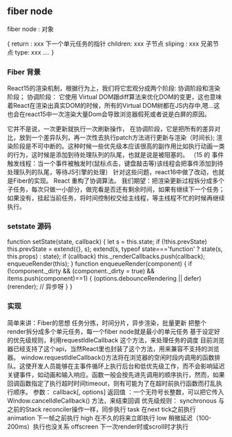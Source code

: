## fiber node  

fiber node  :  对象

{
    return :  xxx 下一个单元任务的指针 
    children:  xxx 子节点
    sliping : xxx 兄弟节点
    type: xxx
    ....
}

### Fiber 背景
React15的渲染机制，根据行为上，我们将它宏观分成两个阶段:
协调阶段和渲染阶段； 
协调阶段： 
它使用 Virtual DOM跟diff算法来优化DOM的变更，这也意味着React在渲染出真实DOM的时候，所有的Virtual DOM树都在JS内存中,嗯…这也会在react15中一次渲染大量Dom会导致浏览器假死或者说是白屏的原因。

它并不是说，一次更新就执行一次刷新操作，
在协调阶段，它是把所有的差异对比，放到一个差异队列，再一次性去执行patch方法进行更新与渲染（时间长);
渲染阶段是不可中断的。这种时候一些优先级本应该很高的副作用比如执行动画一类的行为，这时候是添加到待处理队列的队尾，也就是说是被阻塞的。
（15 的 事件触发线程：当一个事件被触发时(鼠标点击，键盘敲击等)该线程会把事件添加到待处理队列的队尾，等待JS引擎的处理）
针对这些问题，react16中做了改动，也就是Fiber的实现。
React 重构了协调算法。
我们期望：把渲染更新过程拆分成多个子任务，每次只做一小部分，做完看是否还有剩余时间，如果有继续下一个任务；如果没有，挂起当前任务，将时间控制权交给主线程，等主线程不忙的时候再继续执行。

###  setstate 源码
function setState(state, callback) {
    let s = this.state;
    if (!this.prevState) this.prevState = extend({}, s);
    extend(s, typeof state==='function' ? state(s, this.props) : state);
    if (callback) this._renderCallbacks.push(callback);
    enqueueRender(this);
}
function enqueueRender(component) {
    if (!component._dirty && (component._dirty = true) && items.push(component)==1) {
        (options.debounceRendering || defer)(rerender); // 异步呀
    }
}
### 实现


简单来讲：Fiber的思想 任务分拣，时间分片，异步渲染，批量更新
把整个render拆分成多个单元任务，每一个fiber node就是最小的单元任务
基于设定好的优先级规则，利用requestIdleCallback 这个方法，来处理任务的调度
目前浏览器已经支持了这个api，当然React里也封装了这个方法，用来兼容不支持的浏览器。
window.requestIdleCallback()方法将在浏览器的空闲时段内调用的函数排队。这使开发人员能够在主事件循环上执行后台和低优先级工作，而不会影响延迟关键事件，如动画和输入响应。函数一般会按先进先调用的顺序执行，然而，如果回调函数指定了执行超时时间timeout，则有可能为了在超时前执行函数而打乱执行顺序。
参数： callback[, options]
返回值 ：一个无符号长整数，可以把它传入 Window.cancelIdleCallback() 方法，来结束回调
优先级规则：
synchronous 与之前的Stack reconciler操作一样，同步执行
task 在next tick之前执行
animation 下一帧之前执行
high 在不久的将来立即执行
low 稍微延迟（100-200ms）执行也没关系
offscreen 下一次render时或scroll时才执行